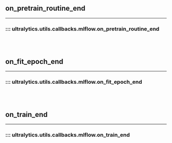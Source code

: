 ## on_pretrain_routine_end
---
### ::: ultralytics.utils.callbacks.mlflow.on_pretrain_routine_end
<br><br>

## on_fit_epoch_end
---
### ::: ultralytics.utils.callbacks.mlflow.on_fit_epoch_end
<br><br>

## on_train_end
---
### ::: ultralytics.utils.callbacks.mlflow.on_train_end
<br><br>
